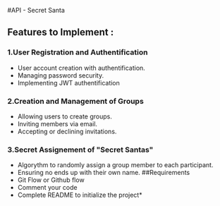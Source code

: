 #API - Secret Santa
## Features to Implement :
### 1.User Registration and Authentification
- User account creation with authentification.
- Managing password security.
- Implementing JWT authentification
### 2.Creation and Management of Groups
- Allowing users to create groups.
- Inviting members via email.
- Accepting or declining invitations.
### 3.Secret Assignement of "Secret Santas"
- Algorythm to randomly assign a group member to each participant.
- Ensuring no ends up with their own name.
##Requirements
- Git Flow or Github flow
- Comment your code
- Complete README to initialize the project*

